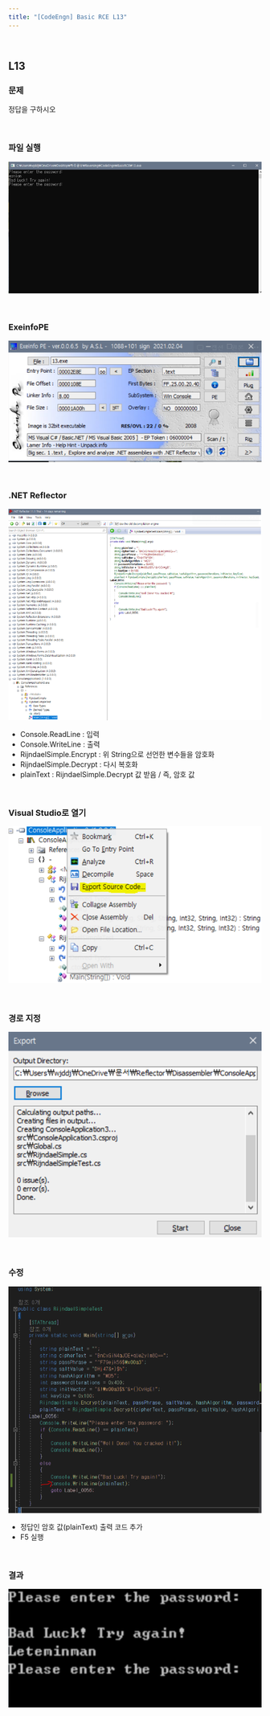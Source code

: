 ```yaml
---
title: "[CodeEngn] Basic RCE L13"
---
```


<br>

## L13

### 문제

정답을 구하시오

<br>

### 파일 실행

![image-20220401160657463](https://raw.githubusercontent.com/EONION-TH3DB/image_repo/main/img/image-20220401160657463.png)

<br>

### ExeinfoPE

![image-20220401160726417](https://raw.githubusercontent.com/EONION-TH3DB/image_repo/main/img/image-20220401160726417.png)

<br>

### .NET Reflector

![image-20220401160800529](https://raw.githubusercontent.com/EONION-TH3DB/image_repo/main/img/image-20220401160800529.png)

- Console.ReadLine : 입력
- Console.WriteLine : 출력
- RijndaelSimple.Encrypt : 위 String으로 선언한 변수들을 암호화
- RijndaelSimple.Decrypt : 다시 복호화
- plainText : RijndaelSimple.Decrypt 값 받음 / 즉, 암호 값

<br>

### Visual Studio로 열기

![image-20220401160836159](https://raw.githubusercontent.com/EONION-TH3DB/image_repo/main/img/image-20220401160836159.png)

<br>

### 경로 지정

![image-20220401160849173](https://raw.githubusercontent.com/EONION-TH3DB/image_repo/main/img/image-20220401160849173.png)

<br>

### 수정

![image-20220401160909888](https://raw.githubusercontent.com/EONION-TH3DB/image_repo/main/img/image-20220401160909888.png)

- 정답인 암호 값(plainText) 출력 코드 추가
- F5 실행

<br>

### 결과

![image-20220401160935581](https://raw.githubusercontent.com/EONION-TH3DB/image_repo/main/img/image-20220401160935581.png)